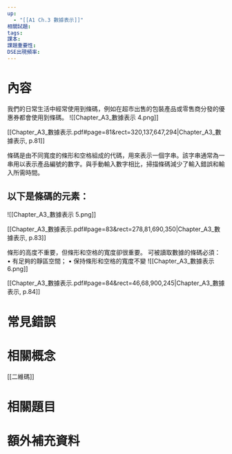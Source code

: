```yaml
---
up:
  - "[[A1 Ch.3 數據表示]]"
相關試題: 
tags: 
課本: 
課題重要性: 
DSE出現頻率:
---
```

# 內容
我們的日常生活中經常使用到條碼，例如在超市出售的包裝產品或零售商分發的優惠券都會使用到條碼。
![[Chapter_A3_數據表示 4.png]]

[[Chapter_A3_數據表示.pdf#page=81&rect=320,137,647,294|Chapter_A3_數據表示, p.81]]

條碼是由不同寬度的條形和空格組成的代碼，用來表示一個字串。該字串通常為一串用以表示產品編號的數字。與手動輸入數字相比，掃描條碼減少了輸入錯誤和輸入所需時間。

## 以下是條碼的元素：
![[Chapter_A3_數據表示 5.png]]

[[Chapter_A3_數據表示.pdf#page=83&rect=278,81,690,350|Chapter_A3_數據表示, p.83]]


條形的高度不重要，但條形和空格的寬度卻很重要。
可被讀取數據的條碼必須： 
• 有足夠的靜區空間； 
• 保持條形和空格的寬度不變
![[Chapter_A3_數據表示 6.png]]

[[Chapter_A3_數據表示.pdf#page=84&rect=46,68,900,245|Chapter_A3_數據表示, p.84]]


# 常見錯誤
# 相關概念
[[二維碼]]
# 相關題目
# 額外補充資料